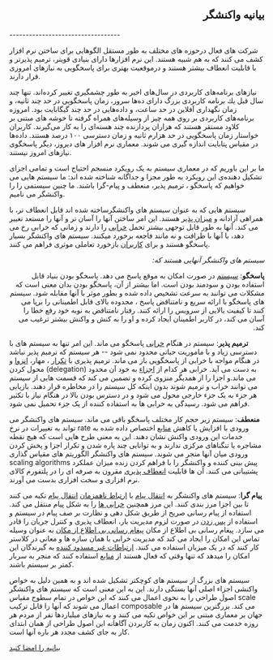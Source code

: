 
<h2 dir="rtl">
بیانیه واكنشگر
</h2>
----------------------------------

<p dir="rtl">

شرکت های فعال درحوزه های مختلف به طور مستقل الگوهایی برای ساختن نرم افزار کشف می کنند که به هم شبیه هستند. این نرم افزارها دارای بنیادی قویتر، ترمیم پذیرتر و با قابلیت انعطاف بیشتر هستند و درموقعیت بهتری برای پاسخگویی به نیازهای امروزی قرار دارند.

</p>

<p dir="rtl">

نیازهای برنامه‌های كاربردی در سال‌های اخیر به طور چشمگیری تغییر كرده‌اند. تنها چند سال قبل یك برنامه كاربردی بزرگ دارای ده‌ها سرور، زمان پاسخگویی در حد چند ثانیه، و زمان نگهداری آفلاین در حد ساعت، و داده‌هایی در حد چند گیگابایت بود. امروزه برنامه‌های كاربردی بر روی همه چیز از وسیله‌های همراه گرفته تا خوشه های مبتنی بر كلاود مستقر هستند كه هزاران پردازنده چند هسته‌ای را به كار می‌گیرند. كاربران خواستار زمان پاسخگویی در حد هزارم ثانیه و زمان دسترسی ۱۰۰ درصد هستند. داده‌ها در مقیاس پتابایت اندازه گیری می شوند. معماری نرم افزار های دیروز، دیگر پاسخگوی نیازهای امروز نیستند.

</p>

<p dir="rtl">

ما بر این باوریم که در معماری سیستم به یک رویکرد منسجم احتیاج است و تمامی اجزای تشکیل دهنده‌ی این رویکرد به طور مجزا و جداگانه شناخته شده اند: ما سیستم هایی می خواهیم که پاسخگو ، ترمیم‌ پذیر، منعطف و پیام-گرا باشند. ما چنین سیستمی را را واکنشگر می نامیم.

</p>

<p dir="rtl">

سیستم هایی که به عنوان سیستم های واکنشگرساخته شده اند قابل انعطاف تر، با همراهی آزاد‌انه و <a href="/glossary#Scalability)">میزان پذیر</a> هستند. این امر ساختن آنها را آسان تر و آنها را مستعد تغییر می کند. آنها به طور قابل توجهی بیشتر تحمل <a href="/glossary#Failure">خرابی</a> را دارند و زمانی که خرابی رخ می دهد، با آنها با ظرافت و نه مانند فاجعه برخورد میکنند. سیستم های واکنشگر  بسیار پاسخگو هستند و برای <a href="/glossary#User">کاربران</a> بازخورد تعاملی موثری فراهم می کنند.

</p>

<p dir="rtl">
<em>
سیستم های واکنشگر آنهایی هستند که:  
</em>
</p>

<p dir="rtl">
<b>پاسخگو</b>: <a href="/glossary#System">سیستم</a> در صورت امکان به موقع پاسخ می دهد. پاسخگو بودن بنیاد قابل استفاده بودن و سودمند بودن است. اما بیشتر از آن، پاسخگو بودن بدان معنی است که مشکلات می توانند به سرعت تشخیص داده شده و بطور موثر با آنها مقابله شود. سیستم های پاسخگو با ارائه سریع و نامتناقض پاسخ ، محدوده بالای قابل اطمینانی را برپا می کنند تا کیفیت بالایی از سرویس را ارائه کنند. رفتار نامتناقض به نوبه خود رفع خطا را آسان می کند، در کاربر اطمینان ایجاد کرده و او را به  کنش و واکنش  بیشتر ترغیب می کند.

</p>


<p dir="rtl">

<b>ترمیم پذیر</b>: سیستم در هنگام <a href="/glossary#Failure">خرابی</a> پاسخگو می ماند.  این امر تنها به سیستم های با دسترسی زیاد و با ماموریت حیاتی  محدود نمی شود -- هر سیستم که ترمیم پذیر نباشد در هنگام مواجه با خرابی از پاسخگویی باز می ماند.  ترمیم پذیری با <a href="/glossary#Replication">تکرار</a> ، مهار،  <a href="/glossary#Isolation">انزوا</a> و محول کردن (delegation) به دست می آید. خرابی هر کدام از <a href="/glossary#Component">اجزاء</a> به خود آن محدود می ماند.و اجزا را از همدیگر منزوی کرده و تضمین می کند که قسمت هایی از سیستم می توانند خراب و ترمیم شوند بدون اینکه کل سیستم را در مخاطره قرار دهند.  بازیابی هر جزء به یک جزء خارجی محول می شود و در دسترس بودن بالا در هنگام نیاز با تکثیر فراهم می شود. رسیدگی به خرابی ها به استفاده کننده از یک جزء تحمیل نمی شود.

</p>

<p dir="rtl">

<b>منعطف</b>: سیستم زیر حجم کار مختلف پاسخگو  باقی می ماند. سیستم های واکنشگر می تواند به تغییرات در نرخ rate  ورودی با افزایش یا کاهش <a href="/glossary#Resource">منابع</a> اختصاص داده شده به خدمات این ورودی واکنش نشان دهند.  این به معنی طرح هایی است  که هیچ نقطه مشاجره  یا تنگناهای مرکزی ندارند و به توانایی چند پاره شدن و تکرار اجزا و پخش کردن ورودی میان آنها منجر می شوند. سیستم های واکنشگر الگوریتم های مقیاس گذاری scaling algorithms پیش بینی کننده و واکنشگر را با فراهم کردن زنده میزان عملکرد پشتیبانی می کنند. آن ها قابلیت <a href="/glossary#Elasticity">انعطاف پذیری</a>  مقرون به صرفه ای را در پلتفورم کالای  نرم افزاری و سخت افزاری بدست می آورند.  

</p>


<p dir="rtl">

<b>پیام گرا</b>: سیستم های واکنشگر به  <a href="/glossary#Message-Driven"> انتقال پیام</a> با <a href="/glossary#Message-Driven"> ارتباط ناهمزمان</a> <a href="/glossary#Asynchronous"> انتقال پیام</a>  تکیه می کنند تا بین اجزا مرز بندی کنند. این مرز همچنین  <a href="/glossary#Failure"> خرابی ها</a> را به شکل پیام منتقل می کند. استفاده از پیام رسانی صریح از طریق شکل دهی و نظارت بر صف پیام در سیستم و استفاده از <a href="/glossary#Back-Pressure"> پس زدن</a>  در صورت لزوم مدیریت بار، انعطاف پذیری و  کنترل جریان را قادر می سازد. پیغام رسانی بی اطلاع از مکان <a href="/glossary#Location-Transparency"> پیغام رسانی بی اطلاع از مکان</a>  به عنوان وسیله تماس این امکان را ایجاد می کند که مدیریت خرابی با همان سازه ها و معانی در کلاستر کار کنند که در یک میزبان استفاده می کنند.  <a href="/glossary#Non-Blocking"> ارتباطات غیر مسدود کننده</a> به گیرندگان این امکان را میدهد که  تنها وقتی که فعال هستند از  <a href="/glossary#Resource"> منابع</a> استفاده کنند که منجر به سربار کمتر بر سیستم باشند.

</p>

<p dir="rtl">

سیستم های بزرگ از سیستم های  کوچکتر تشکیل شده اند و به همین دلیل به خواص واکنشی اجزاء اصلی آنها بستگی دارند. این به این معنی است که سیستم های واکنشگر اصول طراحی را به نحوی اعمال می کنند که این خواص در تمام سطوح مقیاس scale  اعمال می شوند که آنها را قابل ترکیب composable  می کند. بزرگترین سیستم ها در جهان بر معماری مبتنی بر این خواص تکیه می کنند و به نیازهای میلیاردها نفر از مردم هر روزه خدمت می کنند. اکنون  زمان به کاربردن  آگاهانه  این اصول طراحی از همان ابتدای کار به جای کشف مجدد هر باره  آنها است.

</p>


<p dir="rtl">

<a href="http://www.reactivemanifesto.org/#sign-button"> بیانیه را امضا کنید</a>
</p>

<p dir="rtl">
